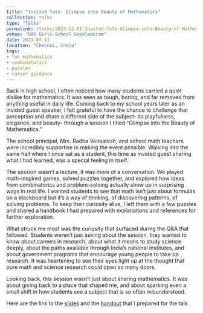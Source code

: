 ```yaml
---
title: "Invited Talk: Glimpse into Beauty of Mathematics"
collection: talks
type: "Talks"
permalink: /talks/2023-12-01-Invited-Talk-Glimpse-into-Beauty-of-Mathematics
venue: "DAV Girls School Gopalapuram"
date: 2023-07-11
location: "Chennai, India"
tags:
- fun mathematics
- combinatorics
- puzzles
- career guidance
---
```


Back in high school, I often noticed how many students carried a quiet dislike for mathematics. It was seen as tough, boring, and far removed from anything useful in daily life. Coming back to my school years later as an invided guest speaker, I felt grateful to have the chance to challenge that perception and share a different side of the subject- its playfulness, elegance, and beauty- through a session I titled “Glimpse into the Beauty of Mathematics.”

The school principal, Mrs. Radha Venkatesh, and school math teachers were incredibly supportive in making the event possible. Walking into the same hall where I once sat as a student, this time as invided guest sharing what I had learned, was a special feeling in itself.

The session wasn’t a lecture, it was more of a conversation. We played math-inspired games, solved puzzles together, and explored how ideas from combinatorics and problem-solving actually show up in surprising ways in real life. I wanted students to see that math isn’t just about formulas on a blackboard but it’s a way of thinking, of discovering patterns, of solving problems. To keep their curiosity alive, I left them with a few puzzles and shared a handbook I had prepared with explanations and references for further exploration.

What struck me most was the curiosity that surfaced during the Q&A that followed. Students weren’t just asking about the session, they wanted to know about careers in research, about what it means to study science deeply, about the paths available through India’s national institutes, and about government programs that encourage young people to take up research. It was heartening to see their eyes light up at the thought that pure math and science research could open so many doors.

Looking back, this session wasn’t just about sharing mathematics. It was about giving back to a place that shaped me, and about sparking even a small shift in how students see a subject that is so often misunderstood.

Here are the link to the [slides](https://drive.google.com/file/d/1CUZyVi3lLDY6eFJmZvk6V5uDUf8s5wF3/view?usp=sharing) and the [handout](https://drive.google.com/file/d/1q3y4szrxHJSdFJwEWUpsTexoxIJfmjpG/view?usp=drive_link) that I prepared for the talk.
